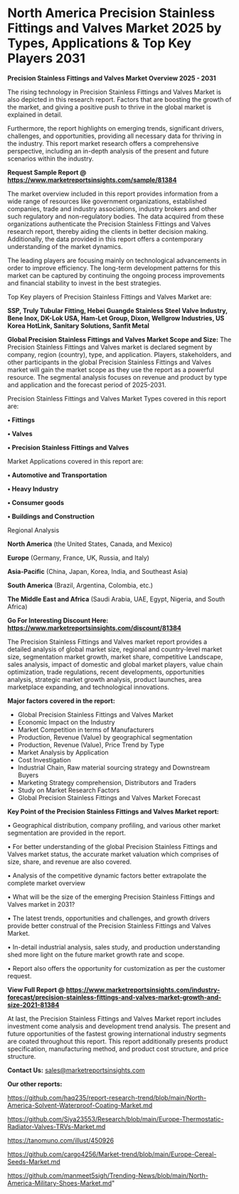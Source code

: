 # North America Precision Stainless Fittings and Valves Market 2025 by Types, Applications & Top Key Players 2031

<Strong> Precision Stainless Fittings and Valves Market Overview 2025 - 2031</strong>

The rising technology in Precision Stainless Fittings and Valves Market is also depicted in this research report. Factors that are boosting the growth of the market, and giving a positive push to thrive in the global market is explained in detail.

Furthermore, the report highlights on emerging trends, significant drivers, challenges, and opportunities, providing all necessary data for thriving in the industry. This report market research offers a comprehensive perspective, including an in-depth analysis of the present and future scenarios within the industry.

<strong>Request Sample Report @ <a href=https://www.marketreportsinsights.com/sample/81384>https://www.marketreportsinsights.com/sample/81384</a></strong>

The market overview included in this report provides information from a wide range of resources like government organizations, established companies, trade and industry associations, industry brokers and other such regulatory and non-regulatory bodies. The data acquired from these organizations authenticate the Precision Stainless Fittings and Valves research report, thereby aiding the clients in better decision making. Additionally, the data provided in this report offers a contemporary understanding of the market dynamics.

The leading players are focusing mainly on technological advancements in order to improve efficiency. The long-term development patterns for this market can be captured by continuing the ongoing process improvements and financial stability to invest in the best strategies.

Top Key players of Precision Stainless Fittings and Valves Market are:

<strong>SSP, Truly Tubular Fitting, Hebei Guangde Stainless Steel Valve Industry, Bene Inox, DK-Lok USA, Ham-Let Group, Dixon, Wellgrow Industries, US Korea HotLink, Sanitary Solutions, Sanfit Metal</strong>

<strong><b>Global Precision Stainless Fittings and Valves Market Scope and Size:</b></strong>
The Precision Stainless Fittings and Valves market is declared segment by company, region (country), type, and application. Players, stakeholders, and other participants in the global Precision Stainless Fittings and Valves market will gain the market scope as they use the report as a powerful resource. The segmental analysis focuses on revenue and product by type and application and the forecast period of 2025-2031.

Precision Stainless Fittings and Valves Market Types covered in this report are:

<strong>• Fittings

• Valves

• Precision Stainless Fittings and Valves</strong>

Market Applications covered in this report are:

<strong>• Automotive and Transportation

• Heavy Industry

• Consumer goods

• Buildings and Construction</strong> 

Regional Analysis

<strong>North America</strong> (the United States, Canada, and Mexico)

<strong>Europe</strong> (Germany, France, UK, Russia, and Italy)

<strong>Asia-Pacific</strong> (China, Japan, Korea, India, and Southeast Asia)

<strong>South America</strong> (Brazil, Argentina, Colombia, etc.)

<strong>The Middle East and Africa</strong> (Saudi Arabia, UAE, Egypt, Nigeria, and South Africa)

<strong>Go For Interesting Discount Here: <a href=https://www.marketreportsinsights.com/discount/81384>https://www.marketreportsinsights.com/discount/81384</a></strong>

The Precision Stainless Fittings and Valves market report provides a detailed analysis of global market size, regional and country-level market size, segmentation market growth, market share, competitive Landscape, sales analysis, impact of domestic and global market players, value chain optimization, trade regulations, recent developments, opportunities analysis, strategic market growth analysis, product launches, area marketplace expanding, and technological innovations.

<strong><b>Major factors covered in the report:</b></strong>
<ul>
  <li>Global Precision Stainless Fittings and Valves Market </li>
  <li>Economic Impact on the Industry</li>
  <li>Market Competition in terms of Manufacturers</li>
  <li>Production, Revenue (Value) by geographical segmentation</li>
  <li>Production, Revenue (Value), Price Trend by Type</li>
  <li>Market Analysis by Application</li>
  <li>Cost Investigation</li>
  <li>Industrial Chain, Raw material sourcing strategy and Downstream Buyers</li>
  <li>Marketing Strategy comprehension, Distributors and Traders</li>
  <li>Study on Market Research Factors</li>
  <li>Global Precision Stainless Fittings and Valves Market Forecast</li>
</ul>

<strong><b>Key Point of the Precision Stainless Fittings and Valves Market report:</b></strong>

• Geographical distribution, company profiling, and various other market segmentation are provided in the report.

• For better understanding of the global Precision Stainless Fittings and Valves market status, the accurate market valuation which comprises of size, share, and revenue are also covered.

• Analysis of the competitive dynamic factors better extrapolate the complete market overview

• What will be the size of the emerging Precision Stainless Fittings and Valves market in 2031?

• The latest trends, opportunities and challenges, and growth drivers provide better construal of the Precision Stainless Fittings and Valves Market.

• In-detail industrial analysis, sales study, and production understanding shed more light on the future market growth rate and scope.

• Report also offers the opportunity for customization as per the customer request.

<strong><b>View Full Report @ <a href=https://www.marketreportsinsights.com/industry-forecast/precision-stainless-fittings-and-valves-market-growth-and-size-2021-81384>https://www.marketreportsinsights.com/industry-forecast/precision-stainless-fittings-and-valves-market-growth-and-size-2021-81384</a></b></strong>


At last, the Precision Stainless Fittings and Valves Market report includes investment come analysis and development trend analysis. The present and future opportunities of the fastest growing international industry segments are coated throughout this report. This report additionally presents product specification, manufacturing method, and product cost structure, and price structure.

<strong>Contact Us:</strong>
sales@marketreportsinsights.com

<strong>Our other reports:</strong>

<a href=https://github.com/haq235/report-research-trend/blob/main/North-America-Solvent-Waterproof-Coating-Market.md>https://github.com/haq235/report-research-trend/blob/main/North-America-Solvent-Waterproof-Coating-Market.md</a>

<a href=https://github.com/Siya23553/Research/blob/main/Europe-Thermostatic-Radiator-Valves-TRVs-Market.md>https://github.com/Siya23553/Research/blob/main/Europe-Thermostatic-Radiator-Valves-TRVs-Market.md</a>

<a href=https://tanomuno.com/illust/450926>https://tanomuno.com/illust/450926</a>

<a href=https://github.com/cargo4256/Market-trend/blob/main/Europe-Cereal-Seeds-Market.md>https://github.com/cargo4256/Market-trend/blob/main/Europe-Cereal-Seeds-Market.md</a>

<a href=https://github.com/manmeet5sigh/Trending-News/blob/main/North-America-Military-Shoes-Market.md>https://github.com/manmeet5sigh/Trending-News/blob/main/North-America-Military-Shoes-Market.md</a>"
